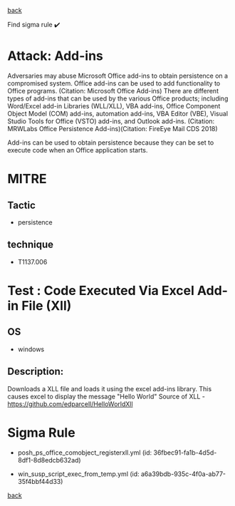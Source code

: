 
[back](../index.md)

Find sigma rule :heavy_check_mark: 

# Attack: Add-ins 

Adversaries may abuse Microsoft Office add-ins to obtain persistence on a compromised system. Office add-ins can be used to add functionality to Office programs. (Citation: Microsoft Office Add-ins) There are different types of add-ins that can be used by the various Office products; including Word/Excel add-in Libraries (WLL/XLL), VBA add-ins, Office Component Object Model (COM) add-ins, automation add-ins, VBA Editor (VBE), Visual Studio Tools for Office (VSTO) add-ins, and Outlook add-ins. (Citation: MRWLabs Office Persistence Add-ins)(Citation: FireEye Mail CDS 2018)

Add-ins can be used to obtain persistence because they can be set to execute code when an Office application starts. 

# MITRE
## Tactic
  - persistence


## technique
  - T1137.006


# Test : Code Executed Via Excel Add-in File (Xll)
## OS
  - windows


## Description:
Downloads a XLL file and loads it using the excel add-ins library.
This causes excel to display the message "Hello World"
Source of XLL - https://github.com/edparcell/HelloWorldXll 


# Sigma Rule
 - posh_ps_office_comobject_registerxll.yml (id: 36fbec91-fa1b-4d5d-8df1-8d8edcb632ad)

 - win_susp_script_exec_from_temp.yml (id: a6a39bdb-935c-4f0a-ab77-35f4bbf44d33)



[back](../index.md)

